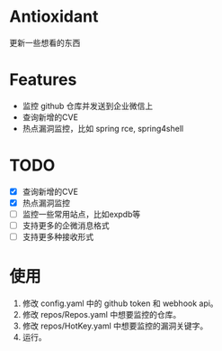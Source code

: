 # Antioxidant
更新一些想看的东西

# Features

* 监控 github 仓库并发送到企业微信上
* 查询新增的CVE
* 热点漏洞监控，比如 spring rce, spring4shell

# TODO

* [x] 查询新增的CVE
* [x] 热点漏洞监控
* [ ] 监控一些常用站点，比如expdb等
* [ ] 支持更多的企微消息格式
* [ ] 支持更多种接收形式

# 使用

1. 修改 config.yaml 中的 github token 和 webhook api。
2. 修改 repos/Repos.yaml 中想要监控的仓库。
3. 修改 repos/HotKey.yaml 中想要监控的漏洞关键字。
4. 运行。
